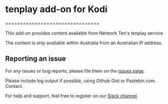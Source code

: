 # tenplay add-on for Kodi
================================

This add-on provides content available from Network Ten's tenplay service

The content is only available within Australia from an Australian IP address.

## Reporting an issue

For any issues or bug reports, please file them on the [issues page][issues].

Please include log output if possible, using Github Gist or Pastebin.com.
Contact

For help and support, feel free to register on our [Slack channel][slack].

[repository]: http://code.google.com/p/xbmc-catchuptv-au
[download]: https://code.google.com/p/xbmc-catchuptv-au/downloads/list?q=label:Network-Ten
[githubzip]: https://github.com/xbmc-catchuptv-au/plugin.video.catchuptv.au.ten/archive/master.zip
[issues]: https://github.com/xbmc-catchuptv-au/plugin.video.catchuptv.au.ten/issues
[gist]: https://gist.github.com
[pastebin]: http://pastebin.com/
[xbmc-wiki-log-file]: http://wiki.xbmc.org/index.php?title=Log_file/Advanced#Log_files
[slack]: http://slack-invite.aussieaddons.com/
